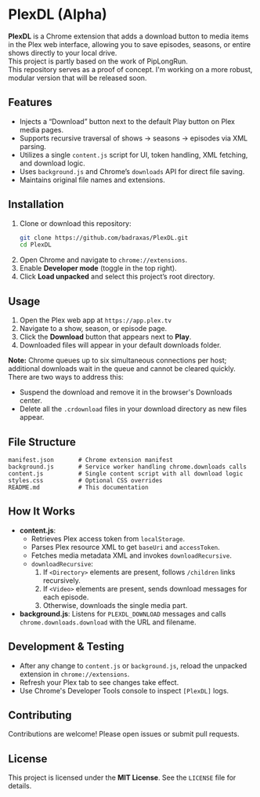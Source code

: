 

# PlexDL (Alpha)

**PlexDL** is a Chrome extension that adds a download button to media items in the Plex web interface, allowing you to save episodes, seasons, or entire shows directly to your local drive.  
This project is partly based on the work of PipLongRun.  
This repository serves as a proof of concept. I'm working on a more robust, modular version that will be released soon.  

## Features

- Injects a “Download” button next to the default Play button on Plex media pages.
- Supports recursive traversal of shows → seasons → episodes via XML parsing.
- Utilizes a single `content.js` script for UI, token handling, XML fetching, and download logic.
- Uses `background.js` and Chrome’s `downloads` API for direct file saving.
- Maintains original file names and extensions.

## Installation

1. Clone or download this repository:
   ```bash
   git clone https://github.com/badraxas/PlexDL.git
   cd PlexDL
   ```
2. Open Chrome and navigate to `chrome://extensions`.
3. Enable **Developer mode** (toggle in the top right).
4. Click **Load unpacked** and select this project’s root directory.

## Usage

1. Open the Plex web app at `https://app.plex.tv`
2. Navigate to a show, season, or episode page.
3. Click the **Download** button that appears next to **Play**.
4. Downloaded files will appear in your default downloads folder.

**Note:** Chrome queues up to six simultaneous connections per host; additional downloads wait in the queue and cannot be cleared quickly. There are two ways to address this:
- Suspend the download and remove it in the browser's Downloads center.
- Delete all the `.crdownload` files in your download directory as new files appear.

## File Structure

```
manifest.json       # Chrome extension manifest
background.js       # Service worker handling chrome.downloads calls
content.js          # Single content script with all download logic
styles.css          # Optional CSS overrides
README.md           # This documentation
```

## How It Works

- **content.js**:
  - Retrieves Plex access token from `localStorage`.
  - Parses Plex resource XML to get `baseUri` and `accessToken`.
  - Fetches media metadata XML and invokes `downloadRecursive`.
  - `downloadRecursive`:
    1. If `<Directory>` elements are present, follows `/children` links recursively.
    2. If `<Video>` elements are present, sends download messages for each episode.
    3. Otherwise, downloads the single media part.
- **background.js**: Listens for `PLEXDL_DOWNLOAD` messages and calls `chrome.downloads.download` with the URL and filename.

## Development & Testing

- After any change to `content.js` or `background.js`, reload the unpacked extension in `chrome://extensions`.
- Refresh your Plex tab to see changes take effect.
- Use Chrome's Developer Tools console to inspect `[PlexDL]` logs.

## Contributing

Contributions are welcome! Please open issues or submit pull requests.

## License

This project is licensed under the **MIT License**. See the `LICENSE` file for details.